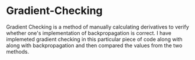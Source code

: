 # Gradient-Checking

Gradient Checking is a method of manually calculating derivatives to verify whether one's implementation of backpropagation is correct. I have implemeted gradient checking in this particular piece of code along with along with backpropagation and then compared the values from the two methods.
